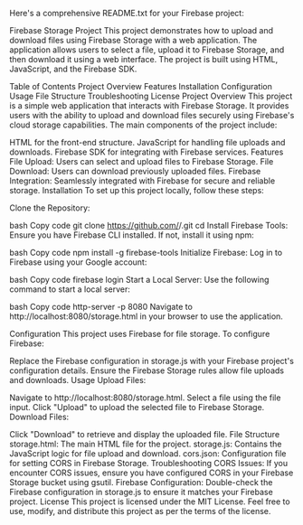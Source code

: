 
Here's a comprehensive README.txt for your Firebase project:

Firebase Storage Project
This project demonstrates how to upload and download files using Firebase Storage with a web application. The application allows users to select a file, upload it to Firebase Storage, and then download it using a web interface. The project is built using HTML, JavaScript, and the Firebase SDK.

Table of Contents
Project Overview
Features
Installation
Configuration
Usage
File Structure
Troubleshooting
License
Project Overview
This project is a simple web application that interacts with Firebase Storage. It provides users with the ability to upload and download files securely using Firebase's cloud storage capabilities. The main components of the project include:

HTML for the front-end structure.
JavaScript for handling file uploads and downloads.
Firebase SDK for integrating with Firebase services.
Features
File Upload: Users can select and upload files to Firebase Storage.
File Download: Users can download previously uploaded files.
Firebase Integration: Seamlessly integrated with Firebase for secure and reliable storage.
Installation
To set up this project locally, follow these steps:

Clone the Repository:

bash
Copy code
git clone https://github.com/<your-username>/<repository-name>.git
cd <repository-name>
Install Firebase Tools:
Ensure you have Firebase CLI installed. If not, install it using npm:

bash
Copy code
npm install -g firebase-tools
Initialize Firebase:
Log in to Firebase using your Google account:

bash
Copy code
firebase login
Start a Local Server:
Use the following command to start a local server:

bash
Copy code
http-server -p 8080
Navigate to http://localhost:8080/storage.html in your browser to use the application.

Configuration
This project uses Firebase for file storage. To configure Firebase:

Replace the Firebase configuration in storage.js with your Firebase project's configuration details.
Ensure the Firebase Storage rules allow file uploads and downloads.
Usage
Upload Files:

Navigate to http://localhost:8080/storage.html.
Select a file using the file input.
Click "Upload" to upload the selected file to Firebase Storage.
Download Files:

Click "Download" to retrieve and display the uploaded file.
File Structure
storage.html: The main HTML file for the project.
storage.js: Contains the JavaScript logic for file upload and download.
cors.json: Configuration file for setting CORS in Firebase Storage.
Troubleshooting
CORS Issues: If you encounter CORS issues, ensure you have configured CORS in your Firebase Storage bucket using gsutil.
Firebase Configuration: Double-check the Firebase configuration in storage.js to ensure it matches your Firebase project.
License
This project is licensed under the MIT License. Feel free to use, modify, and distribute this project as per the terms of the license.
